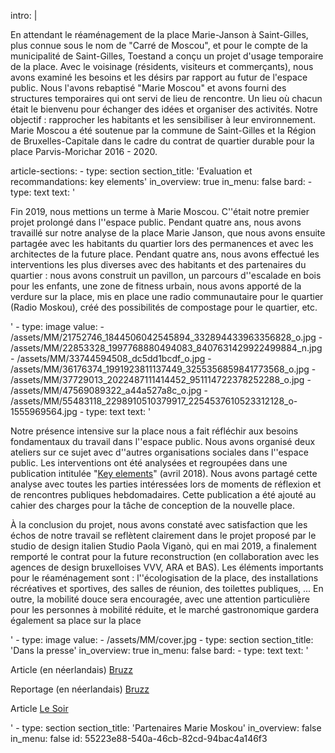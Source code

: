 intro: |
  <p>En attendant le réaménagement de la place Marie-Janson à Saint-Gilles, plus connue sous le nom de "Carré de Moscou", et pour le compte de la municipalité de Saint-Gilles, Toestand a conçu un projet d'usage temporaire de la place. Avec le voisinage (résidents, visiteurs et commerçants), nous avons examiné les besoins et les désirs par rapport au futur de l'espace public. Nous l'avons rebaptisé "Marie Moscou" et avons fourni des structures temporaires qui ont servi de lieu de rencontre. Un lieu où chacun était le bienvenu pour échanger des idées et organiser des activités. Notre objectif : rapprocher les habitants et les sensibiliser à leur environnement. Marie Moscou a été soutenue par la commune de Saint-Gilles et la Région de Bruxelles-Capitale dans le cadre du contrat de quartier durable pour la place Parvis-Morichar 2016 - 2020.
  </p>
article-sections:
  -
    type: section
    section_title: 'Evaluation et recommandations: key elements'
    in_overview: true
    in_menu: false
    bard:
      -
        type: text
        text: '<p>Fin 2019, nous mettions un terme à Marie Moscou. C''était notre premier projet prolongé dans l''espace public. Pendant quatre ans, nous avons travaillé sur notre analyse de la place Marie Janson, que nous avons ensuite partagée avec les habitants du quartier lors des permanences et avec les architectes de la future place. Pendant quatre ans, nous avons effectué les interventions les plus diverses avec des habitants et des partenaires du quartier : nous avons construit un pavillon, un parcours d''escalade en bois pour les enfants, une zone de fitness urbain, nous avons apporté de la verdure sur la place, mis en place une radio communautaire pour le quartier (Radio Moskou), créé des possibilités de compostage pour le quartier, etc.</p>'
      -
        type: image
        value:
          - /assets/MM/21752746_1844506042545894_332894433963356828_o.jpg
          - /assets/MM/22853328_1997768880494083_8407631429922499884_n.jpg
          - /assets/MM/33744594508_dc5dd1bcdf_o.jpg
          - /assets/MM/36176374_1991923811137449_3255356859841773568_o.jpg
          - /assets/MM/37729013_2022487111414452_951114722378252288_o.jpg
          - /assets/MM/47569089322_a44a527a8c_o.jpg
          - /assets/MM/55483118_2298910510379917_2254537610523312128_o-1555969564.jpg
      -
        type: text
        text: '<p>Notre présence intensive sur la place nous a fait réfléchir aux besoins fondamentaux du travail dans l''espace public. Nous avons organisé deux ateliers sur ce sujet avec d''autres organisations sociales dans l''espace public. Les interventions ont été analysées et regroupées dans une publication intitulée "<a href="https://toestand.be/assets/pdf/key-elements---fr.pdf" target="_blank">Key elements</a>" (avril 2018). Nous avons partagé cette analyse avec toutes les parties intéressées lors de moments de réflexion et de rencontres publiques hebdomadaires. Cette publication a été ajouté au cahier des charges pour la tâche de conception de la nouvelle place.&nbsp;</p><p>À la conclusion du projet, nous avons constaté avec satisfaction que les échos de notre travail se reflètent clairement dans le projet proposé par le studio de design italien Studio Paola Viganò, qui en mai 2019, a finalement remporté le contrat pour la future reconstruction (en collaboration avec les agences de design bruxelloises VVV, ARA et BAS).  Les éléments importants pour le réaménagement sont : l''écologisation de la place, des installations récréatives et sportives, des salles de réunion, des toilettes publiques, ... En outre, la mobilité douce sera encouragée, avec une attention particulière pour les personnes à mobilité réduite, et le marché gastronomique gardera également sa place sur la place</p>'
      -
        type: image
        value:
          - /assets/MM/cover.jpg
  -
    type: section
    section_title: 'Dans la presse'
    in_overview: true
    in_menu: false
    bard:
      -
        type: text
        text: '<p>Article (en néerlandais)&nbsp;<a href="https://www.bruzz.be/stedenbouw/sint-gillis-krijgt-stadspark-naast-voorplein-2019-05-22" target="_blank">Bruzz</a></p><p>Reportage (en néerlandais)&nbsp;<a href="https://www.bruzz.be/videoreeks/zaterdag-12-en-zondag-13-mei-2018/video-marie-moskou-buurtbewoners-moeten-plein-opnieuw" target="_blank">Bruzz</a>&nbsp;<br></p><p>Article&nbsp;<a href="https://www.lesoir.be/225746/article/2019-05-22/le-pietonnier-du-parvis-de-saint-gilles-va-etre-prolonge-jusqua-la-place-marie" target="_blank">Le Soir</a></p>'
  -
    type: section
    section_title: 'Partenaires Marie Moskou'
    in_overview: false
    in_menu: false
id: 55223e88-540a-46cb-82cd-94bac4a146f3

